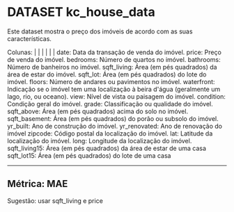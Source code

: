 # DATASET kc_house_data

Este dataset mostra o preço dos imóveis de acordo com as suas características.

Colunas:
| | |
| | |
date: Data da transação de venda do imóvel.
price: Preço de venda do imóvel.
bedrooms: Número de quartos no imóvel.
bathrooms: Número de banheiros no imóvel.
sqft_living: Área (em pés quadrados) da área de estar do imóvel.
sqft_lot: Área (em pés quadrados) do lote do imóvel.
floors: Número de andares ou pavimentos no imóvel.
waterfront: Indicação se o imóvel tem uma localização à beira d'água (geralmente um lago, rio, ou oceano).
view: Nível de vista ou paisagem do imóvel.
condition: Condição geral do imóvel.
grade: Classificação ou qualidade do imóvel.
sqft_above: Área (em pés quadrados) acima do solo no imóvel.
sqft_basement: Área (em pés quadrados) do porão ou subsolo do imóvel.
yr_built: Ano de construção do imóvel.
yr_renovated: Ano de renovação do imóvel
zipcode: Código postal da localização do imóvel.
lat: Latitude da localização do imóvel.
long: Longitude da localização do imóvel.
sqft_living15: Área (em pés quadrados) da área de estar de uma casa
sqft_lot15: Área (em pés quadrados) do lote de uma casa 

--------------------------------------
Métrica: MAE
--------------------------------------
Sugestão: usar sqft_living e price